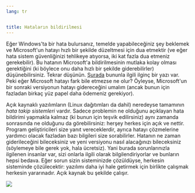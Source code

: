 ```yaml
---
lang: tr


title: Hataların bildirilmesi
---
```


Eğer Windows'ta bir hata bulursanız, temelde yapabileceğiniz şey beklemek ve Microsoft'un hatayı hızlı bir şekilde düzeltmesi için dua etmektir (ve eğer hata sistem güvenliğinizi tehlikeye atıyorsa, iki kat fazla dua etmeniz gerekebilir). Bu hatanın Microsoft'a bildirilmesinin mutlaka kolay olması gerektiğini (ki böylece onu daha hızlı bir şekilde giderebilirler) düşünebilirsiniz. Tekrar düşünün. <a href="http://www.oreillynet.com/mac/blog/2002/06/mission_impossible_submitting.html">Şurada</a> bununla ilgili ilginç bir yazı var. Peki eğer Microsoft hatayı fark bile etmezse ne olur? Öyleyse, Microsoft'un bir sonraki versiyonun hatayı gidereceğini umalım (ancak bunun için fazladan birkaç yüz papel daha ödemeniz gerekiyor).

Açık kaynaklı yazılımların (Linux dağıtımları da dahil) neredeyse tamamının <i>hata takip sistemleri</i> vardır. Sadece problemin ne olduğunu açıklayan hata bildirimi yapmakla kalmaz (ki bunun için teşvik edilirsiniz) aynı zamanda sonrasında ne olduğunu da görebilirsiniz: herşey herkes için açık ve nettir. Program geliştiricileri size yanıt vereceklerdir, ayrıca hatayı çözmelerine yardımcı olacak fazladan bazı bilgileri size sorabilirler. Hatanın ne zaman giderileceğini bileceksiniz ve yeni versiyonu nasıl alacağınızı bileceksiniz (söylemeye bile gerek yok, hala ücretsiz). Yani burada sorunlarınızla ilgilenen insanlar var, sizi onlarla ilgili olarak bilgilendiriyorlar ve bunların hepsi bedava. Eğer sorun sizin sisteminizde çözüldüyse, herkesin sisteminde çözülecektir: yazılımı daha iyi hale getirmek için birlikte çalışmak herkesin yararınadır. Açık kaynak bu şekilde çalışır.

<img src="Images/report_bugs_thumb.png" />




